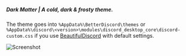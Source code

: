 ##### Dark Matter | *A cold, dark & frosty theme.*

The theme goes into `%AppData%\BetterDiscord\themes` or `%AppData%\discord\<version>\modules\discord_desktop_core\discord-custom.css` if you use [BeautifulDiscord][bd] with default settings.

![Screenshot](/dm-ss.jpg?raw=true)

[bd]: https://github.com/leovoel/BeautifulDiscord
